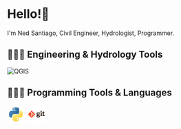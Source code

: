 # Hello!🩵
I'm Ned Santiago, Civil Engineer, Hydrologist, Programmer.

## 👷🏽‍♂️ Engineering & Hydrology Tools
<div>
    <img src="https://github.com/qgis/QGIS/blob/master/images/README-md/main_logo.png" title="QGIS" alt="QGIS" width="40" height="40"/>&nbsp;
</div>

## 👨🏽‍💻 Programming Tools & Languages
<div>
    <img src="https://github.com/devicons/devicon/blob/master/icons/python/python-original.svg" title="Python" alt="Python" width="40" height="40"/>&nbsp;
    <img src="https://github.com/devicons/devicon/blob/master/icons/git/git-original-wordmark.svg" title="Git" **alt="Git" width="40" height="40"/>
</div>

<!--
**nedsantiago/nedsantiago** is a ✨ _special_ ✨ repository because its `README.md` (this file) appears on your GitHub profile.

Here are some ideas to get you started:

- 🔭 I’m currently working on ...
- 🌱 I’m currently learning ...
- 👯 I’m looking to collaborate on ...
- 🤔 I’m looking for help with ...
- 💬 Ask me about ...
- 📫 How to reach me: ...
- 😄 Pronouns: ...
- ⚡ Fun fact: ...
-->
